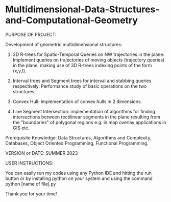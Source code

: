# Multidimensional-Data-Structures-and-Computational-Geometry


PURPOSE OF PROJECT:

Development of geometric multidimensional structures:

1. 3D R-trees for Spatio-Temporal Queries on NW trajectories in the plane: Implement queries on trajectories of moving objects (trajectory queries) in the plane, making use of 3D R-trees indexing points of the form (x,y,t).

2. Interval trees and Segment trees for interval and stabbing queries respectively. Performance study of basic operations on the two structures. 

3. Convex Hull: Implementation of convex hulls in 2 dimensions.

4. Line Segment Intersection: implementation of algorithms for finding intersections between rectilinear segments in the plane resulting from the "boundaries" of polygonal regions e.g. in map overlay applications in GIS etc.


Prerequisite Knowledge: Data Structures, Algorithms and Complexity, Databases, Object Oriented Programming, Functional Programming.

VERSION or DATE: SUMMER 2023

USER INSTRUCTIONS:

You can easily run my codes using any Python IDE and hitting the run button or by installing python on your system and using the command python [name of file].py

Thank you for your time!
